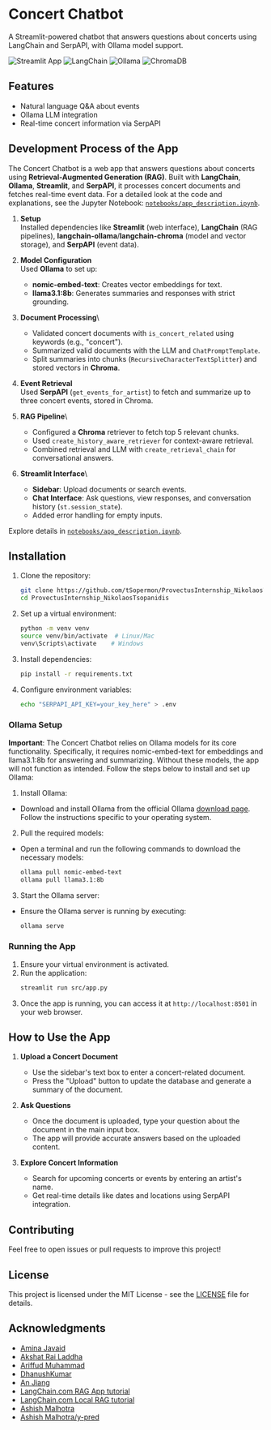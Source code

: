 # Concert Chatbot

A Streamlit-powered chatbot that answers questions about concerts using LangChain and SerpAPI, with Ollama model support.

![Streamlit App](https://img.shields.io/badge/Streamlit-FF4B4B?style=for-the-badge&logo=Streamlit&logoColor=white)
![LangChain](https://img.shields.io/badge/LangChain-00A67E?style=for-the-badge)
![Ollama](https://img.shields.io/badge/Ollama-F2F2F2?style=for-the-badge)
![ChromaDB](https://img.shields.io/badge/ChromaDB-FFD43B?style=for-the-badge)

## Features
- Natural language Q&A about events
- Ollama LLM integration
- Real-time concert information via SerpAPI

## Development Process of the App

The Concert Chatbot is a web app that answers questions about concerts using **Retrieval-Augmented Generation (RAG)**. Built with **LangChain**, **Ollama**, **Streamlit**, and **SerpAPI**, it processes concert documents and fetches real-time event data. For a detailed look at the code and explanations, see the Jupyter Notebook: [`notebooks/app_description.ipynb`](notebooks/app_description.ipynb).

1. **Setup**\
   Installed dependencies like **Streamlit** (web interface), **LangChain** (RAG pipelines), **langchain-ollama**/**langchain-chroma** (model and vector storage), and **SerpAPI** (event data).

2. **Model Configuration**\
   Used **Ollama** to set up:

   - **nomic-embed-text**: Creates vector embeddings for text.
   - **llama3.1:8b**: Generates summaries and responses with strict grounding.

3. **Document Processing**\

   - Validated concert documents with `is_concert_related` using keywords (e.g., "concert").
   - Summarized valid documents with the LLM and `ChatPromptTemplate`.
   - Split summaries into chunks (`RecursiveCharacterTextSplitter`) and stored vectors in **Chroma**.

4. **Event Retrieval**\
   Used **SerpAPI** (`get_events_for_artist`) to fetch and summarize up to three concert events, stored in Chroma.

5. **RAG Pipeline**\

   - Configured a **Chroma** retriever to fetch top 5 relevant chunks.
   - Used `create_history_aware_retriever` for context-aware retrieval.
   - Combined retrieval and LLM with `create_retrieval_chain` for conversational answers.

6. **Streamlit Interface**\

   - **Sidebar**: Upload documents or search events.
   - **Chat Interface**: Ask questions, view responses, and conversation history (`st.session_state`).
   - Added error handling for empty inputs.

Explore details in [`notebooks/app_description.ipynb`](notebooks/app_description.ipynb).

## Installation

1. Clone the repository:
   ```bash
   git clone https://github.com/tSopermon/ProvectusInternship_NikolaosTsopanidis.git
   cd ProvectusInternship_NikolaosTsopanidis
   ```
2. Set up a virtual environment:
   ```bash
   python -m venv venv
   source venv/bin/activate  # Linux/Mac
   venv\Scripts\activate    # Windows
   ```
3. Install dependencies:
   ```bash
   pip install -r requirements.txt
   ```
4. Configure environment variables:
   ```bash
   echo "SERPAPI_API_KEY=your_key_here" > .env
   ```

### Ollama Setup
**Important**: The Concert Chatbot relies on Ollama models for its core functionality. Specifically, it requires nomic-embed-text for embeddings and llama3.1:8b for answering and summarizing. Without these models, the app will not function as intended. Follow the steps below to install and set up Ollama:
1. Install Ollama:
 * Download and install Ollama from the official Ollama [download page](https://ollama.com/download). Follow the instructions specific to your operating system.
2. Pull the required models:
 * Open a terminal and run the following commands to download the necessary models:
   ```bash
   ollama pull nomic-embed-text
   ollama pull llama3.1:8b
   ```
3. Start the Ollama server:
 * Ensure the Ollama server is running by executing:
   ```bash
   ollama serve
   ```

### Running the App
1. Ensure your virtual environment is activated.
2. Run the application:
   ```bash
   streamlit run src/app.py
   ```
3. Once the app is running, you can access it at `http://localhost:8501` in your web browser.

## How to Use the App

1. **Upload a Concert Document**  
   - Use the sidebar's text box to enter a concert-related document.  
   - Press the "Upload" button to update the database and generate a summary of the document.

2. **Ask Questions**  
   - Once the document is uploaded, type your question about the document in the main input box.  
   - The app will provide accurate answers based on the uploaded content.

3. **Explore Concert Information**  
   - Search for upcoming concerts or events by entering an artist's name.  
   - Get real-time details like dates and locations using SerpAPI integration.

## Contributing

Feel free to open issues or pull requests to improve this project!

## License

This project is licensed under the MIT License - see the [LICENSE](LICENSE) file for details.

## Acknowledgments

* [Amina Javaid](https://medium.com/@aminajavaid30/building-a-rag-system-the-data-ingestion-pipeline-d04235fd17ea)
* [Akshat Rai Laddha](https://medium.com/@laddhaakshatrai/how-to-perform-data-ingestion-with-langchain-day-12-100-f11288d7ae99)
* [Ariffud Muhammad](https://www.hostinger.com/tutorials/what-is-ollama#Key_features_of_Ollama)
* [DhanushKumar](https://medium.com/@danushidk507/rag-with-llama-using-ollama-a-deep-dive-into-retrieval-augmented-generation-c58b9a1cfcd3)
* [An Jiang](https://medium.com/@jiangan0808/retrieval-augmented-generation-rag-with-open-source-hugging-face-llms-using-langchain-bd618371be9d)
* [LangChain.com RAG App tutorial](https://python.langchain.com/docs/tutorials/rag/)
* [LangChain.com Local RAG tutorial](https://python.langchain.com/v0.2/docs/tutorials/local_rag/)
* [Ashish Malhotra](https://medium.com/@mrcoffeeai/conversational-chatbot-trained-on-own-data-streamlit-and-langchain-a45ea5a9dc0f)
* [Ashish Malhotra/y-pred](https://github.com/y-pred/Langchain/blob/main/Langchain%202.0/RAG_Conversational_Chatbot.ipynb)
